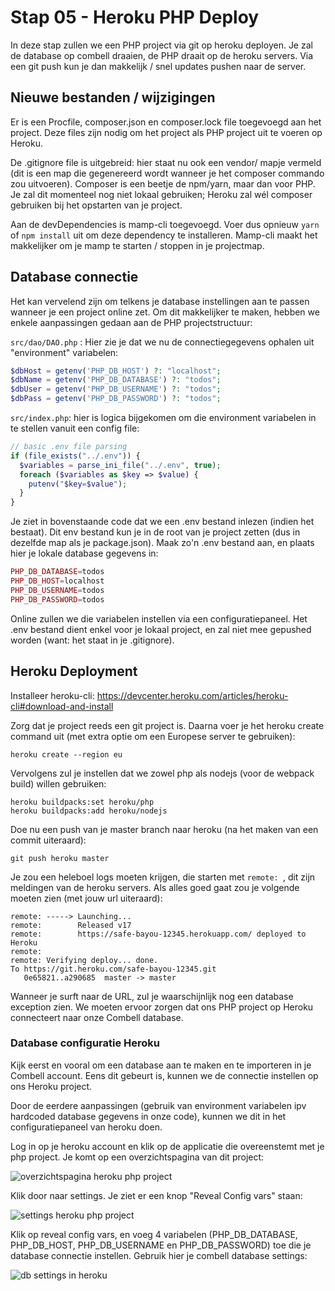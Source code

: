 # Stap 05 - Heroku PHP Deploy

In deze stap zullen we een PHP project via git op heroku deployen. Je zal de database op combell draaien, de PHP draait op de heroku servers. Via een git push kun je dan makkelijk / snel updates pushen naar de server.

## Nieuwe bestanden / wijzigingen

Er is een Procfile, composer.json en composer.lock file toegevoegd aan het project. Deze files zijn nodig om het project als PHP project uit te voeren op Heroku.

De .gitignore file is uitgebreid: hier staat nu ook een vendor/ mapje vermeld (dit is een map die gegenereerd wordt wanneer je het composer commando zou uitvoeren). Composer is een beetje de npm/yarn, maar dan voor PHP. Je zal dit momenteel nog niet lokaal gebruiken; Heroku zal wél composer gebruiken bij het opstarten van je project.

Aan de devDependencies is mamp-cli toegevoegd. Voer dus opnieuw `yarn` of `npm install` uit om deze dependency te installeren. Mamp-cli maakt het makkelijker om je mamp te starten / stoppen in je projectmap.

## Database connectie

Het kan vervelend zijn om telkens je database instellingen aan te passen wanneer je een project online zet. Om dit makkelijker te maken, hebben we enkele aanpassingen gedaan aan de PHP projectstructuur:

`src/dao/DAO.php` : Hier zie je dat we nu de connectiegegevens ophalen uit "environment" variabelen:

```php
$dbHost = getenv('PHP_DB_HOST') ?: "localhost";
$dbName = getenv('PHP_DB_DATABASE') ?: "todos";
$dbUser = getenv('PHP_DB_USERNAME') ?: "todos";
$dbPass = getenv('PHP_DB_PASSWORD') ?: "todos";
```

`src/index.php`: hier is logica bijgekomen om die environment variabelen in te stellen vanuit een config file:

```php
// basic .env file parsing
if (file_exists("../.env")) {
  $variables = parse_ini_file("../.env", true);
  foreach ($variables as $key => $value) {
    putenv("$key=$value");
  }
}
```

Je ziet in bovenstaande code dat we een .env bestand inlezen (indien het bestaat). Dit env bestand kun je in de root van je project zetten (dus in dezelfde map als je package.json). Maak zo'n .env bestand aan, en plaats hier je lokale database gegevens in:

```php
PHP_DB_DATABASE=todos
PHP_DB_HOST=localhost
PHP_DB_USERNAME=todos
PHP_DB_PASSWORD=todos
```

Online zullen we die variabelen instellen via een configuratiepaneel. Het .env bestand dient enkel voor je lokaal project, en zal niet mee gepushed worden (want: het staat in je .gitignore).

## Heroku Deployment

Installeer heroku-cli: https://devcenter.heroku.com/articles/heroku-cli#download-and-install

Zorg dat je project reeds een git project is. Daarna voer je het heroku create command uit (met extra optie om een Europese server te gebruiken):

```
heroku create --region eu
```

Vervolgens zul je instellen dat we zowel php als nodejs (voor de webpack build) willen gebruiken:

```
heroku buildpacks:set heroku/php
heroku buildpacks:add heroku/nodejs
```

Doe nu een push van je master branch naar heroku (na het maken van een commit uiteraard):

```
git push heroku master
```

Je zou een heleboel logs moeten krijgen, die starten met `remote: `, dit zijn meldingen van de heroku servers. Als alles goed gaat zou je volgende moeten zien (met jouw url uiteraard):

```
remote: -----> Launching...
remote:        Released v17
remote:        https://safe-bayou-12345.herokuapp.com/ deployed to Heroku
remote:
remote: Verifying deploy... done.
To https://git.heroku.com/safe-bayou-12345.git
   0e65821..a290685  master -> master
```

Wanneer je surft naar de URL, zul je waarschijnlijk nog een database exception zien. We moeten ervoor zorgen dat ons PHP project op Heroku connecteert naar onze Combell database.

### Database configuratie Heroku

Kijk eerst en vooral om een database aan te maken en te importeren in je Combell account. Eens dit gebeurt is, kunnen we de connectie instellen op ons Heroku project.

Door de eerdere aanpassingen (gebruik van environment variabelen ipv hardcoded database gegevens in onze code), kunnen we dit in het configuratiepaneel van heroku doen.

Log in op je heroku account en klik op de applicatie die overeenstemt met je php project. Je komt op een overzichtspagina van dit project:

![overzichtspagina heroku php project](../images/heroku-db-01.png)

Klik door naar settings. Je ziet er een knop "Reveal Config vars" staan:

![settings heroku php project](../images/heroku-db-02.png)

Klik op reveal config vars, en voeg 4 variabelen (PHP_DB_DATABASE, PHP_DB_HOST, PHP_DB_USERNAME en PHP_DB_PASSWORD) toe die je database connectie instellen. Gebruik hier je combell database settings:

![db settings in heroku](../images/heroku-db-03.png)

